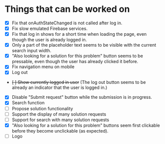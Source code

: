 # Things that can be worked on

* [X] Fix that onAuthStateChanged is not called after log in.
* [X] Fix slow emulated Firebase services.
* [X] Fix that log in shows for a short time when loading the page,
      even though the user is already logged in.
* [X] Only a part of the placeholder text seems to be visible with the current search input width.
* [X] "Also looking for a solution for this problem" button seems to be pressable, 
      even though the user has already clicked it before.
* [X] Fix navigation menu on mobile
* [X] Log out
* ~~[ ] Show currently logged in user~~ (The log out button seems to be already an indicator that the user is logged in.)
* [X] Disable "Submit request" button while the submission is in progress.
* [X] Search function
* [ ] Propose solution functionality
* [ ] Support the display of many solution requests
* [ ] Support for search with many solution requests
* [X] "Also looking for a solution for this problem" buttons seem first clickable before they become unclickable (as expected).
* [ ] Logo
